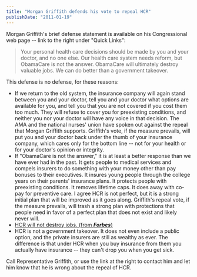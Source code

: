 ```yaml
---
title: "Morgan Griffith defends his vote to repeal HCR"
publishDate: "2011-01-19"
---
```


Morgan Griffith's brief defense statement is available on his Congressional web page -- link to the right under "Quick Links":

> Your personal health care decisions should be made by you and your doctor, and no one else. Our health care system needs reform, but ObamaCare is not the answer. ObamaCare will ultimately destroy valuable jobs. We can do better than a government takeover.

This defense is no defense, for these reasons:

- If we return to the old system, the insurance company will again stand between you and your doctor, tell you and your doctor what options are available for you, and tell you that you are not covered if you cost them too much. They will refuse to cover you for preexisting conditions, and neither you nor your doctor will have any voice in that decision. The AMA and the national nurses' union have spoken out against the repeal that Morgan Griffith supports. Griffith's vote, if the measure prevails, will put you and your doctor back under the thumb of your insurance company, which cares only for the bottom line -- not for your health or for your doctor's opinion or integrity.
- If "ObamaCare is not the answer," it is at least a better response than we have ever had in the past. It gets people to medical services and compels insurers to do something with your money other than pay bonuses to their executives. It insures young people through the college years on their parents' insurance plans. It protects people with preexisting conditions. It removes lifetime caps. It does away with co-pay for preventive care. I agree HCR is not perfect, but it is a strong initial plan that will be improved as it goes along. Griffith's repeal vote, if the measure prevails, will trash a strong plan with protections that people need in favor of a perfect plan that does not exist and likely never will.
- [HCR will not destroy jobs. (from **_Forbes_**)](http://blogs.forbes.com/rickungar/2011/01/16/gop-leadership-intentionally-distorting-obamacare-as-job-killer/)
- HCR is not a government takeover. It does not even include a public option, and the private insurers are still as wealthy as ever. The difference is that under HCR when you buy insurance from them you actually have insurance -- they can't drop you when you get sick.

Call Representative Griffith, or use the link at the right to contact him and let him know that he is wrong about the repeal of HCR.
